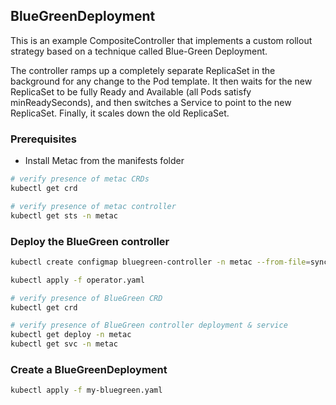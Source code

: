 ## BlueGreenDeployment

This is an example CompositeController that implements a custom rollout strategy based on a technique called Blue-Green Deployment.

The controller ramps up a completely separate ReplicaSet in the background for any change to the Pod template. It then waits for the new ReplicaSet to be fully Ready and Available (all Pods satisfy minReadySeconds), and then switches a Service to point to the new ReplicaSet. Finally, it scales down the old ReplicaSet.

### Prerequisites

* Install Metac from the manifests folder

```sh
# verify presence of metac CRDs
kubectl get crd

# verify presence of metac controller
kubectl get sts -n metac
```

### Deploy the BlueGreen controller

```sh
kubectl create configmap bluegreen-controller -n metac --from-file=sync.js

kubectl apply -f operator.yaml

# verify presence of BlueGreen CRD
kubectl get crd

# verify presence of BlueGreen controller deployment & service
kubectl get deploy -n metac
kubectl get svc -n metac
```

### Create a BlueGreenDeployment

```sh
kubectl apply -f my-bluegreen.yaml
```

